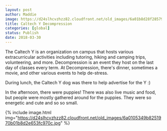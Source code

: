 ```yaml
---
layout: post
author: Maddie
image: https://d24slhcvzhzz82.cloudfront.net/old_images/6a01b8d28f2857970c01bb09ff4a96970d-pi.jpg
title: Caltech Y Decompression
categories: [global]
status: Publish
date: 2018-03-30
---
```


The Caltech Y is an organization on campus that hosts various extracurricular activities including tutoring, hiking and camping trips, volunteering, and more. Decompression is an event they host on the last day of classes every term. At Decompression, there's dinner, sometimes a movie, and other various events to help de-stress.

During lunch, the Caltech Y dog was there to help advertise for the Y :)

In the afternoon, there were puppies! There was also live music and food, but people were mostly gathered around for the puppies. They were so energetic and cute and so so small.


{% include image.html img="https://d24slhcvzhzz82.cloudfront.net/old_images/6a0105349b8251970b01b8d2e653fc970c.jpg" %}
